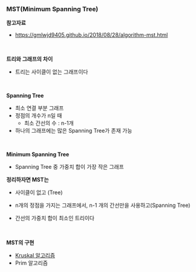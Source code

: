 ### MST(Minimum Spanning Tree)

**참고자료**

- https://gmlwjd9405.github.io/2018/08/28/algorithm-mst.html

<br>

**트리와 그래프의 차이**

- 트리는 사이클이 없는 그래프이다

<br>

**Spanning Tree**

- 최소 연결 부분 그래프
- 정점의 개수가 n일 때
  - 최소 간선의 수 : n-1개
- 하나의 그래프에는 많은 Spanning Tree가 존재 가능

<br>

**Minimum Spanning Tree**

- Spanning Tree 중 가중치 합이 가장 작은 그래프



**정리하자면 MST는**

- 사이클이 없고 (Tree)
- n개의 정점을 가지는 그래프에서, n-1 개의 간선만을 사용하고(Spanning Tree)

- 간선의 가중치 합이 최소인 트리이다

<br>

**MST의 구현**

- [Kruskal 알고리즘](./Kruskal_알고리즘.md)
- Prim 알고리즘

